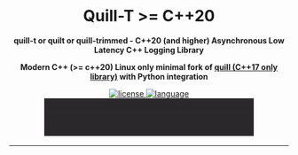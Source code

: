 <div align="center">
  <!--
  <meta name="description" content="C++20 or higher logging library. High-performance, asynchronous logging for low-latency real-time applications.">
  <meta name="keywords" content="C++20, modern C++, logging library, asynchronous logging, high performance, low latency">
  -->

  <br>
  <!-- img src="docs/logo.png" alt="Quill-T (quilt or quill-trimmed) C++ 20+ Logging Library" width="200" height="auto" / -->
  <h1>Quill-T >= C++20</h1>
  <p><b>quill-t or quilt or quill-trimmed - C++20 (and higher) Asynchronous Low Latency C++ Logging Library</b></p>
  <p><b>Modern C++ (>= c++20) Linux only minimal fork of <a href="https://github.com/odygrd/quill">quill (C++17 only library)</a> with Python integration</b></p>

  <!-- div>
    <a href="https://github.com/odygrd/quill/actions?query=workflow%3Afedora">
      <img src="https://img.shields.io/github/actions/workflow/status/odygrd/quill/fedora.yml?branch=master&label=Fedora&style=flat-square&logo=fedora" alt="fedora-ci" />
    </a>
    <a href="https://github.com/odygrd/quill/actions?query=workflow%3Aubuntu">
      <img src="https://img.shields.io/github/actions/workflow/status/odygrd/quill/ubuntu.yml?branch=master&label=Ubuntu&style=flat-square&logo=ubuntu" alt="ubuntu-ci" />
    </a>
    <a href="https://github.com/odygrd/quill/actions?query=workflow%3Absd">
      <img src="https://img.shields.io/github/actions/workflow/status/odygrd/quill/bsd.yml?branch=master&label=BSD&style=flat-square&logo=openbsd" alt="bsd-ci" />
    </a>
    <a href="https://github.com/odygrd/quill/actions?query=workflow%3Amacos">
      <img src="https://img.shields.io/github/actions/workflow/status/odygrd/quill/macos.yml?branch=master&label=macOS&logoColor=white&style=flat-square&logo=apple" alt="macos-ci" />
    </a>
    <a href="https://github.com/odygrd/quill/actions?query=workflow%3Awindows">
      <img src="https://img.shields.io/github/actions/workflow/status/odygrd/quill/windows.yml?branch=master&label=Windows&logoColor=blue&style=flat-square&logo=data:image/svg%2bxml;base64,PHN2ZyB4bWxucz0iaHR0cDovL3d3dy53My5vcmcvMjAwMC9zdmciIGhlaWdodD0iODgiIHdpZHRoPSI4OCIgeG1sbnM6dj0iaHR0cHM6Ly92ZWN0YS5pby9uYW5vIj48cGF0aCBkPSJNMCAxMi40MDJsMzUuNjg3LTQuODYuMDE2IDM0LjQyMy0zNS42Ny4yMDN6bTM1LjY3IDMzLjUyOWwuMDI4IDM0LjQ1M0wuMDI4IDc1LjQ4LjAyNiA0NS43em00LjMyNi0zOS4wMjVMODcuMzE0IDB2NDEuNTI3bC00Ny4zMTguMzc2em00Ny4zMjkgMzkuMzQ5bC0uMDExIDQxLjM0LTQ3LjMxOC02LjY3OC0uMDY2LTM0LjczOXoiIGZpbGw9IiMwMGFkZWYiLz48L3N2Zz4=" alt="windows-ci" />
    </a>
  </div -->

  <!-- div>
    <a href="https://codecov.io/gh/odygrd/quill">
      <img src="https://img.shields.io/codecov/c/gh/odygrd/quill/master.svg?logo=codecov&style=flat-square" alt="Codecov" />
    </a>
    <a href="https://app.codacy.com/gh/odygrd/quill/dashboard?utm_source=gh&utm_medium=referral&utm_content=&utm_campaign=Badge_grade">
      <img src="https://img.shields.io/codacy/grade/cd387bc34658475d98bff84db3ad5287?logo=codacy&style=flat-square" alt="Codacy" />
    </a>
    <a href="https://www.codefactor.io/repository/github/odygrd/quill">
      <img src="https://img.shields.io/codefactor/grade/github/odygrd/quill?logo=codefactor&style=flat-square" alt="CodeFactor" />
    </a>
  </div -->

  <div>
    <a href="https://opensource.org/licenses/MIT">
      <img src="https://img.shields.io/badge/license-MIT-blue.svg?style=flat-square" alt="license" />
    </a>
    <a href="https://en.wikipedia.org/wiki/C%2B%2B17">
      <img src="https://img.shields.io/badge/language-C%2B%2B20-red.svg?style=flat-square" alt="language" />
    </a>
  </div>

  <!-- h4>
    <a href="https://quillcpp.readthedocs.io" title="Explore the full documentation">📚 Documentation</a>
    <span> · </span>
    <a href="https://quillcpp.readthedocs.io/en/latest/cheat_sheet.html" title="Quick reference for common tasks">⚡ Cheat Sheet</a>
    <span> · </span>
    <a href="https://github.com/odygrd/quill/issues/new?assignees=&labels=&projects=&template=bug-report.md&title=" title="Report a bug or issue">🐛 Report Bug</a>
    <span> · </span>
    <a href="https://github.com/odygrd/quill/issues/new?assignees=&labels=&projects=&template=feature_request.md&title=">💡 Request Feature</a>
  </h4 -->

  <div align="center"><img src="docs/quill_demo.gif" alt="Logging Demo" width="75%" /></div>
</div>

---

[//]: # ()
[//]: # (## 🧭 Table of Contents)

[//]: # ()
[//]: # (- [Introduction]&#40;#-introduction&#41;)

[//]: # (- [Quick Start]&#40;#-quick-start&#41;)

[//]: # (- [Features]&#40;#-features&#41;)

[//]: # (- [Performance]&#40;#-performance&#41;)

[//]: # (- [Usage]&#40;#-usage&#41;)

[//]: # (- [Design]&#40;#-design&#41;)

[//]: # (- [Caveats]&#40;#-caveats&#41;)

[//]: # (- [License]&#40;#-license&#41;)

[//]: # ()
[//]: # (---)

[//]: # ()
[//]: # (## ✨ Introduction)

[//]: # ()
[//]: # (**Quill** is a **high-performance asynchronous logging library** written in **C++**. It is designed for low-latency, performance-critical applications where every microsecond counts.)

[//]: # ()
[//]: # (- **Performance-Focused**: Quill consistently outperforms many popular logging libraries.)

[//]: # (- **Feature-Rich**: Packed with advanced features to meet diverse logging needs.)

[//]: # (- **Battle-Tested**: Proven in demanding production environments.)

[//]: # (- **Extensive Documentation**: Comprehensive guides and examples available.)

[//]: # (- **Community-Driven**: Open to contributions, feedback, and feature requests.)

[//]: # ()
[//]: # (Try it on [Compiler Explorer]&#40;https://godbolt.org/z/szncr8c8d&#41;)

[//]: # ()
[//]: # (---)

[//]: # ()
[//]: # (## ⏩ Quick Start)

[//]: # ()
[//]: # (Getting started is easy and straightforward. Follow these steps to integrate the library into your project:)

[//]: # ()
[//]: # (### Installation)

[//]: # ()
[//]: # (You can install Quill using the package manager of your choice:)

[//]: # ()
[//]: # (| Package Manager |              Installation Command              |)

[//]: # (|:---------------:|:----------------------------------------------:|)

[//]: # (|      vcpkg      |             `vcpkg install quill`              |)

[//]: # (|      Conan      |             `conan install quill`              |)

[//]: # (|    Homebrew     |              `brew install quill`              |)

[//]: # (|  Meson WrapDB   |           `meson wrap install quill`           |)

[//]: # (|      Conda      |      `conda install -c conda-forge quill`      |)

[//]: # (|     Bzlmod      | `bazel_dep&#40;name = "quill", version = "x.y.z"&#41;` |)

[//]: # (|      xmake      |             `xrepo install quill`              |)

[//]: # (|       nix       |            `nix-shell -p quill-log`            |)

[//]: # ()
[//]: # (### Setup)

[//]: # ()
[//]: # (Once installed, you can start using Quill with the following code:)

[//]: # ()
[//]: # (```c++)

[//]: # (#include "quill/Backend.h")

[//]: # (#include "quill/Frontend.h")

[//]: # (#include "quill/LogMacros.h")

[//]: # (#include "quill/Logger.h")

[//]: # (#include "quill/sinks/ConsoleSink.h")

[//]: # (#include <string_view>)

[//]: # ()
[//]: # (int main&#40;&#41;)

[//]: # ({)

[//]: # (  quill::Backend::start&#40;&#41;;)

[//]: # ()
[//]: # (  quill::Logger* logger = quill::Frontend::create_or_get_logger&#40;)

[//]: # (    "root", quill::Frontend::create_or_get_sink<quill::ConsoleSink>&#40;"sink_id_1"&#41;&#41;;)

[//]: # ()
[//]: # (  LOG_INFO&#40;logger, "Hello from {}!", std::string_view{"Quill"}&#41;;)

[//]: # (})

[//]: # (```)

[//]: # ()
[//]: # (---)

[//]: # ()
[//]: # (## 🎯 Features)

[//]: # ()
[//]: # (- **High-Performance**: Ultra-low latency performance. View [Benchmarks]&#40;http://github.com/odygrd/quill#performance&#41;)

[//]: # (- **Asynchronous Processing**: Background thread handles formatting and I/O, keeping your main thread responsive.)

[//]: # (- **Minimal Header Includes**:)

[//]: # (    - **Frontend**: Only `Logger.h` and `LogMacros.h` needed for logging. Lightweight with minimal dependencies.)

[//]: # (    - **Backend**: Single `.cpp` file inclusion. No backend code injection into other translation units.)

[//]: # (- **Compile-Time Optimization**: Eliminate specific log levels at compile time.)

[//]: # (- **Custom Formatters**: Define your own log output patterns.)

[//]: # (  See [Formatters]&#40;https://quillcpp.readthedocs.io/en/latest/formatters.html&#41;.)

[//]: # (- **Timestamp-Ordered Logs**: Simplify debugging of multithreaded applications with chronologically ordered logs.)

[//]: # (- **Flexible Timestamps**: Support for `rdtsc`, `chrono`, or `custom clocks` - ideal for simulations and more.)

[//]: # (- **Backtrace Logging**: Store messages in a ring buffer for on-demand display.)

[//]: # (  See [Backtrace Logging]&#40;https://quillcpp.readthedocs.io/en/latest/backtrace_logging.html&#41;)

[//]: # (- **Multiple Output Sinks**: Console &#40;with color&#41;, files &#40;with rotation&#41;, JSON, ability to create custom sinks and more.)

[//]: # (- **Log Filtering**: Process only relevant messages.)

[//]: # (  See [Filters]&#40;https://quillcpp.readthedocs.io/en/latest/filters.html&#41;.)

[//]: # (- **JSON Logging**: Structured log output.)

[//]: # (  See [JSON Logging]&#40;https://quillcpp.readthedocs.io/en/latest/json_logging.html&#41;)

[//]: # (- **Configurable Queue Modes**: `bounded/unbounded` and `blocking/dropping` options with monitoring on dropped messages,)

[//]: # (  queue reallocations, and blocked hot threads.)

[//]: # (- **Crash Handling**: Built-in signal handler for log preservation during crashes.)

[//]: # (- **Huge Pages Support &#40;Linux&#41;**: Leverage huge pages on the hot path for optimized performance.)

[//]: # (- **Wide Character Support &#40;Windows&#41;**: Compatible with ASCII-encoded wide strings and STL containers consisting of wide)

[//]: # (  strings.)

[//]: # (- **Exception-Free Option**: Configurable builds with or without exception handling.)

[//]: # (- **Clean Codebase**: Maintained to high standards, warning-free even at strict levels.)

[//]: # (- **Type-Safe API**: Built on [{fmt}]&#40;http://github.com/fmtlib/fmt&#41; library.)

[//]: # ()
[//]: # (---)

[//]: # ()
[//]: # (## 🚀 Performance)

[//]: # ()
[//]: # (### System Configuration)

[//]: # ()
[//]: # (- **OS:** Linux RHEL 9.4)

[//]: # (- **CPU:** Intel Core i5-12600 &#40;12th Gen&#41; @ 4.8 GHz)

[//]: # (- **Compiler:** GCC 13.1)

[//]: # (- **Benchmark-Tuned System:** The system is specifically tuned for benchmarking.)

[//]: # ()
[//]: # (- **Command Line Parameters:**)

[//]: # (  ```shell)

[//]: # (  $ cat /proc/cmdline)

[//]: # (  BOOT_IMAGE=&#40;hd0,gpt2&#41;/vmlinuz-5.14.0-427.13.1.el9_4.x86_64 root=/dev/mapper/rhel-root ro crashkernel=1G-4G:192M,4G-64G:256M,64G-:512M resume=/dev/mapper/rhel-swap rd.lvm.lv=rhel/root rd.lvm.lv=rhel/swap rhgb quiet nohz=on nohz_full=1-5 rcu_nocbs=1-5 isolcpus=1-5 mitigations=off transparent_hugepage=never intel_pstate=disable nosoftlockup irqaffinity=0 processor.max_cstate=1 nosoftirqd sched_tick_offload=0 spec_store_bypass_disable=off spectre_v2=off iommu=pt)

[//]: # (  ```)

[//]: # ()
[//]: # (You can find the benchmark code on the [logger_benchmarks]&#40;http://github.com/odygrd/logger_benchmarks&#41; repository.)

[//]: # ()
[//]: # (### Latency)

[//]: # ()
[//]: # (The results presented in the tables below are measured in `nanoseconds &#40;ns&#41;`.)

[//]: # ()
[//]: # (The tables are sorted by the 95th percentile)

[//]: # ()
[//]: # (#### Logging Numbers)

[//]: # ()
[//]: # (`LOG_INFO&#40;logger, "Logging int: {}, int: {}, double: {}", i, j, d&#41;`.)

[//]: # ()
[//]: # (##### 1 Thread Logging)

[//]: # ()
[//]: # (| Library                                                        | 50th | 75th | 90th | 95th | 99th | 99.9th |)

[//]: # (|----------------------------------------------------------------|:----:|:----:|:----:|:----:|:----:|:------:|)

[//]: # (| [Quill Bounded Dropping Queue]&#40;http://github.com/odygrd/quill&#41; |  7   |  8   |  8   |  9   |  9   |   11   |)

[//]: # (| [fmtlog]&#40;http://github.com/MengRao/fmtlog&#41;                     |  9   |  9   |  10  |  10  |  12  |   13   |)

[//]: # (| [Quill Unbounded Queue]&#40;http://github.com/odygrd/quill&#41;        |  10  |  10  |  10  |  10  |  12  |   14   |)

[//]: # (| [PlatformLab NanoLog]&#40;http://github.com/PlatformLab/NanoLog&#41;   |  13  |  14  |  16  |  17  |  19  |   25   |)

[//]: # (| [MS BinLog]&#40;http://github.com/Morgan-Stanley/binlog&#41;           |  21  |  21  |  22  |  22  |  56  |   93   |)

[//]: # (| [XTR]&#40;https://github.com/choll/xtr&#41;                            |  7   |  7   |  29  |  30  |  33  |   53   |)

[//]: # (| [Reckless]&#40;http://github.com/mattiasflodin/reckless&#41;           |  26  |  28  |  31  |  32  |  35  |   49   |)

[//]: # (| [BqLog]&#40;https://github.com/Tencent/BqLog&#41;                      |  29  |  29  |  30  |  49  |  56  |   71   |)

[//]: # (| [Iyengar NanoLog]&#40;http://github.com/Iyengar111/NanoLog&#41;        |  83  |  96  | 117  | 125  | 152  |  197   |)

[//]: # (| [spdlog]&#40;http://github.com/gabime/spdlog&#41;                      | 143  | 147  | 152  | 158  | 165  |  177   |)

[//]: # (| [g3log]&#40;http://github.com/KjellKod/g3log&#41;                      | 1161 | 1259 | 1329 | 1419 | 1602 |  1827  |)

[//]: # ()
[//]: # (![numbers_1_thread_logging.webp]&#40;docs%2Fcharts%2Fnumbers_1_thread_logging.webp&#41;)

[//]: # ()
[//]: # (##### 4 Threads Logging Simultaneously)

[//]: # ()
[//]: # (| Library                                                        | 50th | 75th | 90th | 95th | 99th | 99.9th |)

[//]: # (|----------------------------------------------------------------|:----:|:----:|:----:|:----:|:----:|:------:|)

[//]: # (| [fmtlog]&#40;http://github.com/MengRao/fmtlog&#41;                     |  8   |  9   |  9   |  10  |  11  |   13   |)

[//]: # (| [Quill Bounded Dropping Queue]&#40;http://github.com/odygrd/quill&#41; |  8   |  9   |  10  |  10  |  12  |   14   |)

[//]: # (| [XTR]&#40;https://github.com/choll/xtr&#41;                            |  7   |  8   |  9   |  11  |  31  |   38   | )

[//]: # (| [Quill Unbounded Queue]&#40;http://github.com/odygrd/quill&#41;        |  10  |  11  |  11  |  12  |  13  |   15   |)

[//]: # (| [PlatformLab NanoLog]&#40;http://github.com/PlatformLab/NanoLog&#41;   |  15  |  17  |  20  |  23  |  27  |   32   |)

[//]: # (| [MS BinLog]&#40;http://github.com/Morgan-Stanley/binlog&#41;           |  21  |  22  |  22  |  23  |  62  |  100   |)

[//]: # (| [Reckless]&#40;http://github.com/mattiasflodin/reckless&#41;           |  19  |  23  |  26  |  28  |  34  |   55   |)

[//]: # (| [BqLog]&#40;https://github.com/Tencent/BqLog&#41;                      |  31  |  33  |  34  |  55  |  61  |   73   |)

[//]: # (| [Iyengar NanoLog]&#40;http://github.com/Iyengar111/NanoLog&#41;        |  58  |  90  | 123  | 131  | 168  |  242   |)

[//]: # (| [spdlog]&#40;http://github.com/gabime/spdlog&#41;                      | 210  | 243  | 288  | 313  | 382  |  694   |)

[//]: # (| [g3log]&#40;http://github.com/KjellKod/g3log&#41;                      | 1271 | 1337 | 1396 | 1437 | 1614 |  1899  |)

[//]: # ()
[//]: # (![numbers_4_thread_logging.webp]&#40;docs%2Fcharts%2Fnumbers_4_thread_logging.webp&#41;)

[//]: # ()
[//]: # (#### Logging Large Strings)

[//]: # ()
[//]: # (Logging `std::string` over 35 characters to prevent the short string optimization.)

[//]: # ()
[//]: # (`LOG_INFO&#40;logger, "Logging int: {}, int: {}, string: {}", i, j, large_string&#41;`.)

[//]: # ()
[//]: # (##### 1 Thread Logging)

[//]: # ()
[//]: # (| Library                                                        | 50th | 75th | 90th | 95th | 99th | 99.9th |)

[//]: # (|----------------------------------------------------------------|:----:|:----:|:----:|:----:|:----:|:------:|)

[//]: # (| [Quill Bounded Dropping Queue]&#40;http://github.com/odygrd/quill&#41; |  11  |  13  |  13  |  14  |  15  |   16   |)

[//]: # (| [fmtlog]&#40;http://github.com/MengRao/fmtlog&#41;                     |  11  |  12  |  13  |  14  |  15  |   17   |)

[//]: # (| [Quill Unbounded Queue]&#40;http://github.com/odygrd/quill&#41;        |  14  |  15  |  16  |  17  |  18  |   19   |)

[//]: # (| [MS BinLog]&#40;http://github.com/Morgan-Stanley/binlog&#41;           |  22  |  23  |  24  |  25  |  61  |  100   |)

[//]: # (| [PlatformLab NanoLog]&#40;http://github.com/PlatformLab/NanoLog&#41;   |  15  |  17  |  21  |  27  |  33  |   39   |)

[//]: # (| [XTR]&#40;https://github.com/choll/xtr&#41;                            |  8   |  9   |  29  |  31  |  35  |   54   |)

[//]: # (| [BqLog]&#40;https://github.com/Tencent/BqLog&#41;                      |  29  |  30  |  31  |  51  |  60  |   71   |)

[//]: # (| [Reckless]&#40;http://github.com/mattiasflodin/reckless&#41;           |  91  | 107  | 115  | 118  | 124  |  135   |)

[//]: # (| [Iyengar NanoLog]&#40;http://github.com/Iyengar111/NanoLog&#41;        |  86  |  97  | 119  | 128  | 159  |  268   |)

[//]: # (| [spdlog]&#40;http://github.com/gabime/spdlog&#41;                      | 120  | 124  | 128  | 132  | 141  |  151   |)

[//]: # (| [g3log]&#40;http://github.com/KjellKod/g3log&#41;                      | 881  | 956  | 1018 | 1089 | 1264 |  1494  |)

[//]: # ()
[//]: # (![large_strings_1_thread_logging.webp]&#40;docs%2Fcharts%2Flarge_strings_1_thread_logging.webp&#41;)

[//]: # ()
[//]: # (##### 4 Threads Logging Simultaneously)

[//]: # ()
[//]: # (| Library                                                        | 50th | 75th | 90th | 95th | 99th | 99.9th |)

[//]: # (|----------------------------------------------------------------|:----:|:----:|:----:|:----:|:----:|:------:|)

[//]: # (| [XTR]&#40;https://github.com/choll/xtr&#41;                            |  9   |  11  |  13  |  14  |  32  |   40   |)

[//]: # (| [fmtlog]&#40;http://github.com/MengRao/fmtlog&#41;                     |  11  |  12  |  13  |  14  |  16  |   19   |)

[//]: # (| [Quill Bounded Dropping Queue]&#40;http://github.com/odygrd/quill&#41; |  13  |  14  |  15  |  16  |  17  |   19   |)

[//]: # (| [Quill Unbounded Queue]&#40;http://github.com/odygrd/quill&#41;        |  15  |  16  |  17  |  18  |  19  |   21   |)

[//]: # (| [MS BinLog]&#40;http://github.com/Morgan-Stanley/binlog&#41;           |  23  |  25  |  27  |  28  |  65  |  105   |)

[//]: # (| [PlatformLab NanoLog]&#40;http://github.com/PlatformLab/NanoLog&#41;   |  16  |  20  |  32  |  38  |  44  |   51   |)

[//]: # (| [BqLog]&#40;https://github.com/Tencent/BqLog&#41;                      |  32  |  33  |  35  |  56  |  64  |   76   |)

[//]: # (| [Reckless]&#40;http://github.com/mattiasflodin/reckless&#41;           |  79  |  94  | 104  | 107  | 114  |  132   |)

[//]: # (| [Iyengar NanoLog]&#40;http://github.com/Iyengar111/NanoLog&#41;        |  85  |  93  | 125  | 133  | 168  |  237   |)

[//]: # (| [spdlog]&#40;http://github.com/gabime/spdlog&#41;                      | 178  | 218  | 261  | 281  | 381  |  651   |)

[//]: # (| [g3log]&#40;http://github.com/KjellKod/g3log&#41;                      | 992  | 1055 | 1121 | 1178 | 1360 |  1600  |)

[//]: # ()
[//]: # (![large_strings_4_thread_logging.webp]&#40;docs%2Fcharts%2Flarge_strings_4_thread_logging.webp&#41;)

[//]: # ()
[//]: # (#### Logging Complex Types)

[//]: # ()
[//]: # (Logging `std::vector<std::string>` containing 16 large strings, each ranging from 50 to 60 characters.)

[//]: # ()
[//]: # (Note: some of the previous loggers do not support passing a `std::vector` as an argument.)

[//]: # ()
[//]: # (`LOG_INFO&#40;logger, "Logging int: {}, int: {}, vector: {}", i, j, v&#41;`.)

[//]: # ()
[//]: # (##### 1 Thread Logging)

[//]: # ()
[//]: # (| Library                                                        | 50th | 75th | 90th | 95th | 99th | 99.9th |)

[//]: # (|----------------------------------------------------------------|:----:|:----:|:----:|:----:|:----:|:------:|)

[//]: # (| [Quill Bounded Dropping Queue]&#40;http://github.com/odygrd/quill&#41; |  48  |  50  |  53  |  55  |  58  |   62   |)

[//]: # (| [Quill Unbounded Queue]&#40;http://github.com/odygrd/quill&#41;        |  54  |  56  |  57  |  58  |  61  |   66   |)

[//]: # (| [MS BinLog]&#40;http://github.com/Morgan-Stanley/binlog&#41;           |  68  |  69  |  72  |  74  |  79  |  281   |)

[//]: # (| [XTR]&#40;https://github.com/choll/xtr&#41;                            | 284  | 294  | 340  | 346  | 356  |  575   |)

[//]: # (| [fmtlog]&#40;http://github.com/MengRao/fmtlog&#41;                     | 711  | 730  | 754  | 770  | 804  |  834   |)

[//]: # (| [spdlog]&#40;http://github.com/gabime/spdlog&#41;                      | 6191 | 6261 | 6330 | 6386 | 6633 |  7320  |)

[//]: # ()
[//]: # (![vector_1_thread_logging.webp]&#40;docs%2Fcharts%2Fvector_1_thread_logging.webp&#41;)

[//]: # ()
[//]: # (##### 4 Threads Logging Simultaneously)

[//]: # ()
[//]: # (| Library                                                        | 50th | 75th | 90th | 95th | 99th | 99.9th |)

[//]: # (|----------------------------------------------------------------|:----:|:----:|:----:|:----:|:----:|:------:|)

[//]: # (| [Quill Bounded Dropping Queue]&#40;http://github.com/odygrd/quill&#41; |  50  |  52  |  54  |  56  |  60  |   82   |)

[//]: # (| [MS BinLog]&#40;http://github.com/Morgan-Stanley/binlog&#41;           |  70  |  72  |  75  |  79  |  88  |  286   |)

[//]: # (| [Quill Unbounded Queue]&#40;http://github.com/odygrd/quill&#41;        |  97  | 107  | 116  | 122  | 135  |  148   |)

[//]: # (| [XTR]&#40;https://github.com/choll/xtr&#41;                            | 512  | 711  | 761  | 791  | 865  |  945   |)

[//]: # (| [fmtlog]&#40;http://github.com/MengRao/fmtlog&#41;                     | 780  | 804  | 823  | 835  | 860  |  896   |)

[//]: # (| [spdlog]&#40;http://github.com/gabime/spdlog&#41;                      | 6469 | 6549 | 6641 | 6735 | 7631 |  9430  |)

[//]: # ()
[//]: # (![vector_4_thread_logging.webp]&#40;docs%2Fcharts%2Fvector_4_thread_logging.webp&#41;)

[//]: # ()
[//]: # (The benchmark methodology involves logging 20 messages in a loop, calculating and storing the average latency for those)

[//]: # (20 messages, then waiting around ~2 milliseconds, and repeating this process for a specified number of iterations.)

[//]: # ()
[//]: # (_In the `Quill Bounded Dropping` benchmarks, the dropping queue size is set to `262,144` bytes, which is double the)

[//]: # (default size of `131,072` bytes._)

[//]: # ()
[//]: # (### Throughput)

[//]: # ()
[//]: # (Throughput is measured by calculating the maximum number of log messages the backend logging thread can write to a log)

[//]: # (file per second.)

[//]: # ()
[//]: # (The tests were run on the same system used for the latency benchmarks.)

[//]: # ()
[//]: # (Although Quill’s primary focus is not on maximizing throughput, it efficiently manages log messages across multiple)

[//]: # (threads. Benchmarking throughput of asynchronous logging libraries presents certain challenges. Some libraries may drop)

[//]: # (log messages, leading to smaller-than-expected log files, while others only provide asynchronous flushing, making it)

[//]: # (difficult to verify when the backend thread has fully processed all messages.)

[//]: # ()
[//]: # (For comparison, we benchmark against other asynchronous logging libraries that offer guaranteed logging with a)

[//]: # (flush-and-wait mechanism.)

[//]: # ()
[//]: # (Note that `MS BinLog` writes log data to a binary file, which requires offline formatting with an additional)

[//]: # (program—this makes it an unfair comparison, but it is included for reference.)

[//]: # ()
[//]: # (Similarly, `BqLog &#40;binary log&#41;` uses the compressed binary log appender, and its log files are not human-readable unless)

[//]: # (processed offline. However, it is included for reference. The other version of `BqLog` is using a text appender and)

[//]: # (produces human-readable log files.)

[//]: # ()
[//]: # (In the same way, `Platformlab Nanolog` also outputs binary logs and is expected to deliver high throughput. However, for)

[//]: # (reasons unexplained, the benchmark runs significantly slower &#40;10x longer&#41; than the other libraries, so it is excluded)

[//]: # (from the table.)

[//]: # ()
[//]: # (Logging 4 million times the message `"Iteration: {} int: {} double: {}"`)

[//]: # ()
[//]: # (| Library                                                           | million msg/second | elapsed time |)

[//]: # (|-------------------------------------------------------------------|:------------------:|:------------:|)

[//]: # (| [MS BinLog &#40;binary log&#41;]&#40;http://github.com/Morgan-Stanley/binlog&#41; |       63.80        |    62 ms     |)

[//]: # (| [BqLog &#40;binary log&#41;]&#40;https://github.com/Tencent/BqLog&#41;            |       15.92        |    251 ms    |)

[//]: # (| [Quill]&#40;http://github.com/odygrd/quill&#41;                           |        5.70        |    701 ms    |)

[//]: # (| [BqLog]&#40;https://github.com/Tencent/BqLog&#41;                         |        4.93        |    811 ms    |)

[//]: # (| [spdlog]&#40;http://github.com/gabime/spdlog&#41;                         |        3.54        |   1128 ms    |)

[//]: # (| [fmtlog]&#40;http://github.com/MengRao/fmtlog&#41;                        |        2.90        |   1378 ms    |)

[//]: # (| [Reckless]&#40;http://github.com/mattiasflodin/reckless&#41;              |        2.72        |   1471 ms    |)

[//]: # (| [XTR]&#40;https://github.com/choll/xtr&#41;                               |        2.61        |   1534 ms    |)

[//]: # ()
[//]: # (![throughput_chart.webp]&#40;docs%2Fcharts%2Fthroughput_chart.webp&#41;)

[//]: # ()
[//]: # (### Compilation Time)

[//]: # ()
[//]: # (Compile times are measured using `clang 15` and for `Release` build.)

[//]: # ()
[//]: # (Below, you can find the additional headers that the library will include when you need to log, following)

[//]: # (the [recommended_usage]&#40;https://github.com/odygrd/quill/blob/master/examples/recommended_usage/recommended_usage.cpp&#41;)

[//]: # (example)

[//]: # ()
[//]: # (![quill_v5_1_compiler_profile.speedscope.png]&#40;docs%2Fquill_v5_1_compiler_profile.speedscope.png&#41;)

[//]: # ()
[//]: # (There is also a compile-time benchmark measuring the compilation time of 2000 auto-generated log statements with)

[//]: # (various arguments. You can find)

[//]: # (it [here]&#40;https://github.com/odygrd/quill/blob/master/benchmarks/compile_time/compile_time_bench.cpp&#41;. It takes)

[//]: # (approximately 30 seconds to compile.)

[//]: # ()
[//]: # (![quill_v5_1_compiler_bench.speedscope.png]&#40;docs%2Fquill_v5_1_compiler_bench.speedscope.png&#41;)

[//]: # ()
[//]: # (### Verdict)

[//]: # ()
[//]: # (Quill excels in hot path latency benchmarks and supports high throughput, offering a rich set of features that outshines)

[//]: # (other logging libraries.)

[//]: # ()
[//]: # (The human-readable log files facilitate easier debugging and analysis. While initially larger, they compress)

[//]: # (efficiently, with the size difference between human-readable and binary logs becoming minimal once zipped.)

[//]: # ()
[//]: # (For example, for the same amount of messages:)

[//]: # ()
[//]: # (```)

[//]: # (ms_binlog_backend_total_time.blog &#40;binary log&#41;: 177 MB)

[//]: # (ms_binlog_backend_total_time.zip &#40;zipped binary log&#41;: 35 MB)

[//]: # (```)

[//]: # ()
[//]: # (```)

[//]: # (quill_backend_total_time.log &#40;human-readable log&#41;: 448 MB)

[//]: # (quill_backend_total_time.zip &#40;zipped human-readable log&#41;: 47 MB)

[//]: # (```)

[//]: # ()
[//]: # (If Quill were not available, MS BinLog would be a strong alternative. It delivers great latency on the hot path and)

[//]: # (generates smaller binary log files. However, the binary logs necessitate offline processing with additional tools, which)

[//]: # (can be less convenient.)

[//]: # ()
[//]: # (---)

[//]: # ()
[//]: # (## 🧩 Usage)

[//]: # ()
[//]: # (Also, see the [Quick Start Guide]&#40;https://quillcpp.readthedocs.io/en/latest/quick_start.html&#41; for a brief introduction.)

[//]: # ()
[//]: # (```c++)

[//]: # (#include "quill/Backend.h")

[//]: # (#include "quill/Frontend.h")

[//]: # (#include "quill/LogMacros.h")

[//]: # (#include "quill/Logger.h")

[//]: # (#include "quill/sinks/ConsoleSink.h")

[//]: # (#include "quill/std/Array.h")

[//]: # ()
[//]: # (#include <string>)

[//]: # (#include <utility>)

[//]: # ()
[//]: # (int main&#40;&#41;)

[//]: # ({)

[//]: # (  // Backend  )

[//]: # (  quill::BackendOptions backend_options;)

[//]: # (  quill::Backend::start&#40;backend_options&#41;;)

[//]: # ()
[//]: # (  // Frontend)

[//]: # (  auto console_sink = quill::Frontend::create_or_get_sink<quill::ConsoleSink>&#40;"sink_id_1"&#41;;)

[//]: # (  quill::Logger* logger = quill::Frontend::create_or_get_logger&#40;"root", std::move&#40;console_sink&#41;&#41;;)

[//]: # ()
[//]: # (  // Change the LogLevel to print everything)

[//]: # (  logger->set_log_level&#40;quill::LogLevel::TraceL3&#41;;)

[//]: # ()
[//]: # (  // A log message with number 123)

[//]: # (  int a = 123;)

[//]: # (  std::string l = "log";)

[//]: # (  LOG_INFO&#40;logger, "A {} message with number {}", l, a&#41;;)

[//]: # ()
[//]: # (  // libfmt formatting language is supported 3.14e+00)

[//]: # (  double pi = 3.141592653589793;)

[//]: # (  LOG_INFO&#40;logger, "libfmt formatting language is supported {:.2e}", pi&#41;;)

[//]: # ()
[//]: # (  // Logging STD types is supported [1, 2, 3])

[//]: # (  std::array<int, 3> arr = {1, 2, 3};)

[//]: # (  LOG_INFO&#40;logger, "Logging STD types is supported {}", arr&#41;;)

[//]: # ()
[//]: # (  // Logging STD types is supported [arr: [1, 2, 3]])

[//]: # (  LOGV_INFO&#40;logger, "Logging STD types is supported", arr&#41;;)

[//]: # ()
[//]: # (  // A message with two variables [a: 123, b: 3.17])

[//]: # (  double b = 3.17;)

[//]: # (  LOGV_INFO&#40;logger, "A message with two variables", a, b&#41;;)

[//]: # ()
[//]: # (  for &#40;uint32_t i = 0; i < 10; ++i&#41;)

[//]: # (  {)

[//]: # (    // Will only log the message once per second)

[//]: # (    LOG_INFO_LIMIT&#40;std::chrono::seconds{1}, logger, "A {} message with number {}", l, a&#41;;)

[//]: # (    LOGV_INFO_LIMIT&#40;std::chrono::seconds{1}, logger, "A message with two variables", a, b&#41;;)

[//]: # (  })

[//]: # ()
[//]: # (  LOG_TRACE_L3&#40;logger, "Support for floats {:03.2f}", 1.23456&#41;;)

[//]: # (  LOG_TRACE_L2&#40;logger, "Positional arguments are {1} {0} ", "too", "supported"&#41;;)

[//]: # (  LOG_TRACE_L1&#40;logger, "{:>30}", std::string_view {"right aligned"}&#41;;)

[//]: # (  LOG_DEBUG&#40;logger, "Debugging foo {}", 1234&#41;;)

[//]: # (  LOG_INFO&#40;logger, "Welcome to Quill!"&#41;;)

[//]: # (  LOG_WARNING&#40;logger, "A warning message."&#41;;)

[//]: # (  LOG_ERROR&#40;logger, "An error message. error code {}", 123&#41;;)

[//]: # (  LOG_CRITICAL&#40;logger, "A critical error."&#41;;)

[//]: # (})

[//]: # (```)

[//]: # ()
[//]: # (### Output)

[//]: # ()
[//]: # (![example_output.png]&#40;docs%2Fexample_output.png&#41;)

[//]: # ()
[//]: # (### External CMake)

[//]: # ()
[//]: # (#### Building and Installing Quill)

[//]: # ()
[//]: # (To get started with Quill, clone the repository and install it using CMake:)

[//]: # ()
[//]: # (```bash)

[//]: # (git clone http://github.com/odygrd/quill.git)

[//]: # (mkdir cmake_build)

[//]: # (cd cmake_build)

[//]: # (cmake ..)

[//]: # (make install)

[//]: # (```)

[//]: # ()
[//]: # (- **Custom Installation**: Specify a custom directory with `-DCMAKE_INSTALL_PREFIX=/path/to/install/dir`.)

[//]: # (- **Build Examples**: Include examples with `-DQUILL_BUILD_EXAMPLES=ON`.)

[//]: # ()
[//]: # (Next, add Quill to your project using `find_package&#40;&#41;`:)

[//]: # ()
[//]: # (```cmake)

[//]: # (find_package&#40;quill REQUIRED&#41;)

[//]: # (target_link_libraries&#40;your_target PUBLIC quill::quill&#41;)

[//]: # (```)

[//]: # ()
[//]: # (#### Sample Directory Structure)

[//]: # ()
[//]: # (Organize your project directory like this:)

[//]: # ()
[//]: # (```)

[//]: # (my_project/)

[//]: # (├── CMakeLists.txt)

[//]: # (├── main.cpp)

[//]: # (```)

[//]: # ()
[//]: # (#### Sample CMakeLists.txt)

[//]: # ()
[//]: # (Here’s a sample `CMakeLists.txt` to get you started:)

[//]: # ()
[//]: # (```cmake)

[//]: # (# If Quill is in a non-standard directory, specify its path.)

[//]: # (set&#40;CMAKE_PREFIX_PATH /path/to/quill&#41;)

[//]: # ()
[//]: # (# Find and link the Quill library.)

[//]: # (find_package&#40;quill REQUIRED&#41;)

[//]: # (add_executable&#40;example main.cpp&#41;)

[//]: # (target_link_libraries&#40;example PUBLIC quill::quill&#41;)

[//]: # (```)

[//]: # ()
[//]: # (### Embedded CMake)

[//]: # ()
[//]: # (For a more integrated approach, embed Quill directly into your project:)

[//]: # ()
[//]: # (#### Sample Directory Structure)

[//]: # ()
[//]: # (```)

[//]: # (my_project/)

[//]: # (├── quill/            # Quill repo folder)

[//]: # (├── CMakeLists.txt)

[//]: # (├── main.cpp)

[//]: # (```)

[//]: # ()
[//]: # (#### Sample CMakeLists.txt)

[//]: # ()
[//]: # (Use this `CMakeLists.txt` to include Quill directly:)

[//]: # ()
[//]: # (```cmake)

[//]: # (cmake_minimum_required&#40;VERSION 3.1.0&#41;)

[//]: # (project&#40;my_project&#41;)

[//]: # ()
[//]: # (set&#40;CMAKE_CXX_STANDARD 17&#41;)

[//]: # (set&#40;CMAKE_CXX_STANDARD_REQUIRED ON&#41;)

[//]: # ()
[//]: # (add_subdirectory&#40;quill&#41;)

[//]: # (add_executable&#40;my_project main.cpp&#41;)

[//]: # (target_link_libraries&#40;my_project PUBLIC quill::quill&#41;)

[//]: # (```)

[//]: # ()
[//]: # (### Android NDK)

[//]: # ()
[//]: # (When building Quill for Android, you might need to add this flag during configuration, but in most cases, it works without it:)

[//]: # ()
[//]: # (```bash)

[//]: # (-DQUILL_NO_THREAD_NAME_SUPPORT:BOOL=ON)

[//]: # (```)

[//]: # ()
[//]: # (For timestamps, use `quill::ClockSourceType::System`. Quill also includes an `AndroidSink`, which integrates with Android's logging system.)

[//]: # ()
[//]: # (#### Minimal Example to Start Logging on Android)

[//]: # ()
[//]: # (```c++)

[//]: # (quill::Backend::start&#40;&#41;;)

[//]: # ()
[//]: # (auto sink = quill::Frontend::create_or_get_sink<quill::AndroidSink>&#40;"app", []&#40;&#41;{)

[//]: # (    quill::AndroidSinkConfig asc;)

[//]: # (    asc.set_tag&#40;"app"&#41;;)

[//]: # (    asc.set_format_message&#40;true&#41;;)

[//]: # (    return asc;)

[//]: # (}&#40;&#41;&#41;;)

[//]: # ()
[//]: # (auto logger = quill::Frontend::create_or_get_logger&#40;"root", std::move&#40;sink&#41;,)

[//]: # (                                                    quill::PatternFormatterOptions {}, )

[//]: # (                                                    quill::ClockSourceType::System&#41;;)

[//]: # ()
[//]: # (LOG_INFO&#40;logger, "Test {}", 123&#41;;)

[//]: # (```)

[//]: # ()
[//]: # (### Meson)

[//]: # ()
[//]: # (#### Using WrapDB)

[//]: # ()
[//]: # (Easily integrate Quill with Meson’s `wrapdb`:)

[//]: # ()
[//]: # (```bash)

[//]: # (meson wrap install quill)

[//]: # (```)

[//]: # ()
[//]: # (#### Manual Integration)

[//]: # ()
[//]: # (Copy the repository contents to your `subprojects` directory and add the following to your `meson.build`:)

[//]: # ()
[//]: # (```meson)

[//]: # (quill = subproject&#40;'quill'&#41;)

[//]: # (quill_dep = quill.get_variable&#40;'quill_dep'&#41;)

[//]: # (my_build_target = executable&#40;'name', 'main.cpp', dependencies : [quill_dep], install : true&#41;)

[//]: # (```)

[//]: # ()
[//]: # (### Bazel)

[//]: # ()
[//]: # (#### Using Blzmod)

[//]: # ()
[//]: # (Quill is available on `BLZMOD` for easy integration.)

[//]: # ()
[//]: # (#### Manual Integration)

[//]: # ()
[//]: # (For manual setup, add Quill to your `BUILD.bazel` file like this:)

[//]: # ()
[//]: # (```bazel)

[//]: # (cc_binary&#40;name = "app", srcs = ["main.cpp"], deps = ["//quill_path:quill"]&#41;)

[//]: # (```)

[//]: # ()
[//]: # (---)

[//]: # ()
[//]: # (## 📐 Design)

[//]: # ()
[//]: # (### Frontend &#40;caller-thread&#41;)

[//]: # ()
[//]: # (When invoking a `LOG_` macro:)

[//]: # ()
[//]: # (1. Creates a static constexpr metadata object to store `Metadata` such as the format string and source location.)

[//]: # ()
[//]: # (2. Pushes the data SPSC lock-free queue. For each log message, the following variables are pushed)

[//]: # ()
[//]: # (| Variable   |                                                  Description                                                   |)

[//]: # (|------------|:--------------------------------------------------------------------------------------------------------------:|)

[//]: # (| timestamp  |                                               Current timestamp                                                |)

[//]: # (| Metadata*  |                                        Pointer to metadata information                                         |)

[//]: # (| Logger*    |                                         Pointer to the logger instance                                         |)

[//]: # (| DecodeFunc | A pointer to a templated function containing all the log message argument types, used for decoding the message |)

[//]: # (| Args...    |           A serialized binary copy of each log message argument that was passed to the `LOG_` macro            |)

[//]: # ()
[//]: # (### Backend)

[//]: # ()
[//]: # (Consumes each message from the SPSC queue, retrieves all the necessary information and then formats the message.)

[//]: # (Subsequently, forwards the log message to all Sinks associated with the Logger.)

[//]: # ()
[//]: # (![design.jpg]&#40;docs%2Fdesign.jpg&#41;)

[//]: # ()
[//]: # (---)

[//]: # ()
[//]: # (## 🚨 Caveats)

[//]: # ()
[//]: # (Quill may not work well with `fork&#40;&#41;` since it spawns a background thread and `fork&#40;&#41;` doesn't work well with)

[//]: # (multithreading.)

[//]: # ()
[//]: # (If your application uses `fork&#40;&#41;` and you want to log in the child processes as well, you should call `quill::start&#40;&#41;`)

[//]: # (after the `fork&#40;&#41;` call. Additionally, you should ensure that you write to different files in the parent and child)

[//]: # (processes to avoid conflicts.)

[//]: # ()
[//]: # (For example :)

[//]: # ()
[//]: # (```c++)

[//]: # (#include "quill/Backend.h")

[//]: # (#include "quill/Frontend.h")

[//]: # (#include "quill/LogMacros.h")

[//]: # (#include "quill/Logger.h")

[//]: # (#include "quill/sinks/FileSink.h")

[//]: # ()
[//]: # (int main&#40;&#41;)

[//]: # ({)

[//]: # (  // DO NOT CALL THIS BEFORE FORK)

[//]: # (  // quill::Backend::start&#40;&#41;;)

[//]: # ()
[//]: # (  if &#40;fork&#40;&#41; == 0&#41;)

[//]: # (  {)

[//]: # (    quill::Backend::start&#40;&#41;;)

[//]: # (        )
[//]: # (    // Get or create a handler to the file - Write to a different file)

[//]: # (    auto file_sink = quill::Frontend::create_or_get_sink<quill::FileSink>&#40;)

[//]: # (      "child.log"&#41;;)

[//]: # (    )
[//]: # (    quill::Logger* logger = quill::Frontend::create_or_get_logger&#40;"root", std::move&#40;file_sink&#41;&#41;;)

[//]: # ()
[//]: # (    QUILL_LOG_INFO&#40;logger, "Hello from Child {}", 123&#41;;)

[//]: # (  })

[//]: # (  else)

[//]: # (  {)

[//]: # (    quill::Backend::start&#40;&#41;;)

[//]: # (          )
[//]: # (    // Get or create a handler to the file - Write to a different file)

[//]: # (    auto file_sink = quill::Frontend::create_or_get_sink<quill::FileSink>&#40;)

[//]: # (      "parent.log"&#41;;)

[//]: # (    )
[//]: # (    quill::Logger* logger = quill::Frontend::create_or_get_logger&#40;"root", std::move&#40;file_sink&#41;&#41;;)

[//]: # (    )
[//]: # (    QUILL_LOG_INFO&#40;logger, "Hello from Parent {}", 123&#41;;)

[//]: # (  })

[//]: # (})

[//]: # (```)

[//]: # ()
[//]: # (---)

[//]: # ()
[//]: # (## 📝 License)

[//]: # ()
[//]: # (Quill is licensed under the [MIT License]&#40;http://opensource.org/licenses/MIT&#41;)

[//]: # ()
[//]: # (Quill depends on third party libraries with separate copyright notices and license terms.)

[//]: # (Your use of the source code for these subcomponents is subject to the terms and conditions of the following licenses.)

[//]: # ()
[//]: # (- &#40;[MIT License]&#40;http://opensource.org/licenses/MIT&#41;&#41; [{fmt}]&#40;http://github.com/fmtlib/fmt/blob/master/LICENSE.rst&#41;)

[//]: # (- &#40;[MIT License]&#40;http://opensource.org/licenses/MIT&#41;&#41; [doctest]&#40;http://github.com/onqtam/doctest/blob/master/LICENSE.txt&#41;)
